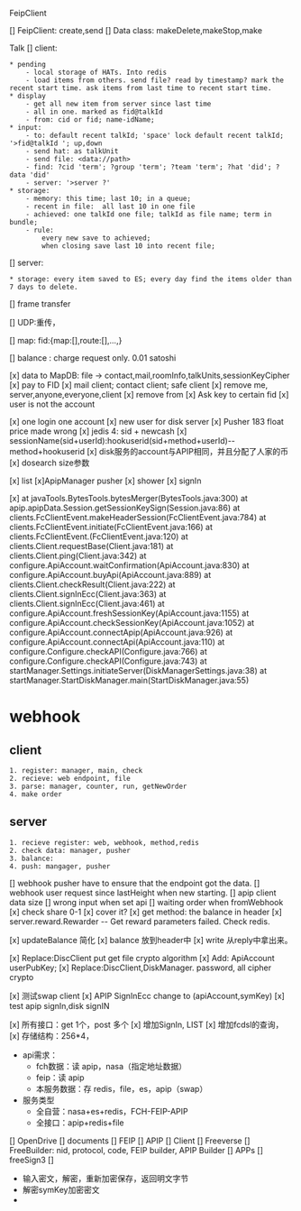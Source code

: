 
FeipClient

[] FeipClient: create,send
[] Data class: makeDelete,makeStop,make

Talk
[] client:
    
    * pending
        - local storage of HATs. Into redis
        - load items from others. send file? read by timestamp? mark the recent start time. ask items from last time to recent start time.
    * display
        - get all new item from server since last time
        - all in one. marked as fid@talkId
        - from: cid or fid; name-idName; 
    * input:
        - to: default recent talkId; 'space' lock default recent talkId; '>fid@talkId '; up,down
        - send hat: as talkUnit
        - send file: <data://path> 
        - find: ?cid 'term'; ?group 'term'; ?team 'term'; ?hat 'did'; ?data 'did'
        - server: '>server ?'
    * storage:
        - memory: this time; last 10; in a queue;
        - recent in file:  all last 10 in one file
        - achieved: one talkId one file; talkId as file name; term in bundle; 
        - rule: 
            every new save to achieved; 
            when closing save last 10 into recent file;

[] server:

    * storage: every item saved to ES; every day find the items older than 7 days to delete.
[] frame
    transfer 

[] UDP:重传，

[] map: fid:{map:[],route:[],...,}

[] balance : charge request only. 0.01 satoshi


[x] data to MapDB:
file -> contact,mail,roomInfo,talkUnits,sessionKeyCipher
[x] pay to FID
[x] mail client; contact client; safe client
[x] remove me, server,anyone,everyone,client
[x] remove from
[x] Ask key to certain fid
[x] user is not the account

[x] one login one account
[x] new user for disk server
[x] Pusher 183 float price made wrong
[x] jedis 4: sid + newcash
[x] sessionName(sid+userId):hookuserid(sid+method+userId)--method+hookuserid
[x] disk服务的account与APIP相同，并且分配了人家的币
[x] dosearch size参数


[x] list
[x]ApipManager pusher
[x] shower
[x] signIn

[x] at javaTools.BytesTools.bytesMerger(BytesTools.java:300)
        at apip.apipData.Session.getSessionKeySign(Session.java:86)
        at clients.FcClientEvent.makeHeaderSession(FcClientEvent.java:784)
        at clients.FcClientEvent.initiate(FcClientEvent.java:166)
        at clients.FcClientEvent.<init>(FcClientEvent.java:120)
        at clients.Client.requestBase(Client.java:181)
        at clients.Client.ping(Client.java:342)
        at configure.ApiAccount.waitConfirmation(ApiAccount.java:830)
        at configure.ApiAccount.buyApi(ApiAccount.java:889)
        at clients.Client.checkResult(Client.java:222)
        at clients.Client.signInEcc(Client.java:363)
        at clients.Client.signInEcc(Client.java:461)
        at configure.ApiAccount.freshSessionKey(ApiAccount.java:1155)
        at configure.ApiAccount.checkSessionKey(ApiAccount.java:1052)
        at configure.ApiAccount.connectApip(ApiAccount.java:926)
        at configure.ApiAccount.connectApi(ApiAccount.java:110)
        at configure.Configure.checkAPI(Configure.java:766)
        at configure.Configure.checkAPI(Configure.java:743)
        at startManager.Settings.initiateServer(DiskManagerSettings.java:38)
        at startManager.StartDiskManager.main(StartDiskManager.java:55)

# webhook
## client
    1. register: manager, main, check
    2. recieve: web endpoint, file
    3. parse: manager, counter, run, getNewOrder 
    4. make order
## server
    1. recieve register: web, webhook, method,redis
    2. check data: manager, pusher
    3. balance:
    4. push: mangager, pusher

[] webhook pusher have to ensure that the endpoint got the data.
[] webhook user request since lastHeight when new starting.
[] apip client data size
[] wrong input when set api
[] waiting order when fromWebhook
[x] check share 0-1
[x] cover it?
[x] get method: the balance in header
[x] server.reward.Rewarder -- Get reward parameters failed. Check redis.

[x] updateBalance 简化
[x] balance 放到header中
[x] write 从reply中拿出来。

[x] Replace:DiscClient put get file crypto algorithm
[x] Add: ApiAccount userPubKey;
[x] Replace:DiscClient,DiskManager. password, all cipher crypto

[x] 测试swap client
[x] APIP SignInEcc change to (apiAccount,symKey)
[x] test apip signIn,disk signIN

[x] 所有接口：get 1个，post 多个
[x] 增加SignIn, LIST
[x] 增加fcdsl的查询，
[x] 存储结构：256*4，
* api需求：
  * fch数据：读 apip，nasa（指定地址数据）
  * feip：读 apip
  * 本服务数据：存 redis，file，es，apip（swap）
* 服务类型
  * 全自营：nasa+es+redis，FCH-FEIP-APIP
  * 全接口：apip+redis+file

[] OpenDrive
[] documents
    [] FEIP
    [] APIP
[] Client
    [] Freeverse
    [] FreeBuilder: nid, protocol, code, FEIP builder, APIP Builder
[] APPs
    [] freeSign3
    [] 

* 输入密文，解密，重新加密保存，返回明文字节
* 解密symKey加密密文
* 
